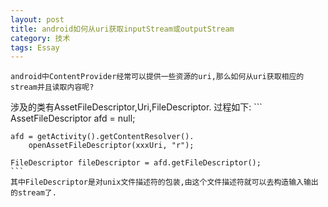 ```yaml
---
layout: post
title: android如何从uri获取inputStream或outputStream
category: 技术
tags: Essay
---
```


    android中ContentProvider经常可以提供一些资源的uri,那么如何从uri获取相应的stream并且读取内容呢?
涉及的类有AssetFileDescriptor,Uri,FileDescriptor.
    过程如下:
    ```
    AssetFileDescriptor afd = null;

    afd = getActivity().getContentResolver().
        openAssetFileDescriptor(xxxUri, "r");

    FileDescriptor fileDescriptor = afd.getFileDescriptor();
    ```
    其中FileDescriptor是对unix文件描述符的包装,由这个文件描述符就可以去构造输入输出的stream了.
